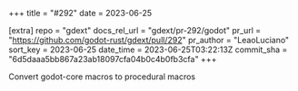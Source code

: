 +++
title = "#292"
date = 2023-06-25

[extra]
repo = "gdext"
docs_rel_url = "gdext/pr-292/godot"
pr_url = "https://github.com/godot-rust/gdext/pull/292"
pr_author = "LeaoLuciano"
sort_key = 2023-06-25
date_time = 2023-06-25T03:22:13Z
commit_sha = "6d5daaa5bb867a23ab18097cfa04b0c4b0fb3cfa"
+++

Convert godot-core macros to procedural macros
